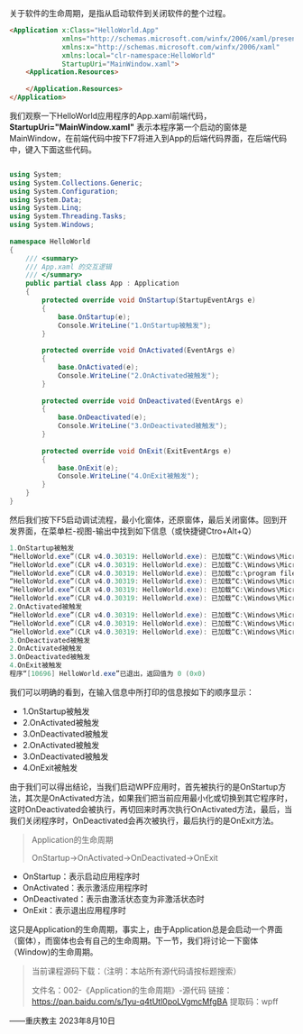 关于软件的生命周期，是指从启动软件到关闭软件的整个过程。

```html
<Application x:Class="HelloWorld.App"
             xmlns="http://schemas.microsoft.com/winfx/2006/xaml/presentation"
             xmlns:x="http://schemas.microsoft.com/winfx/2006/xaml"
             xmlns:local="clr-namespace:HelloWorld"
             StartupUri="MainWindow.xaml">
    <Application.Resources>
       
    </Application.Resources>
</Application>
```

我们观察一下HelloWorld应用程序的App.xaml前端代码， **StartupUri="MainWindow.xaml"** 表示本程序第一个启动的窗体是MainWindow，在前端代码中按下F7将进入到App的后端代码界面，在后端代码中，键入下面这些代码。

```csharp

using System;
using System.Collections.Generic;
using System.Configuration;
using System.Data;
using System.Linq;
using System.Threading.Tasks;
using System.Windows;
 
namespace HelloWorld
{
    /// <summary>
    /// App.xaml 的交互逻辑
    /// </summary>
    public partial class App : Application
    {
        protected override void OnStartup(StartupEventArgs e)
        {
            base.OnStartup(e);
            Console.WriteLine("1.OnStartup被触发");
        }
 
        protected override void OnActivated(EventArgs e)
        {
            base.OnActivated(e);
            Console.WriteLine("2.OnActivated被触发");
        }
 
        protected override void OnDeactivated(EventArgs e)
        {
            base.OnDeactivated(e);
            Console.WriteLine("3.OnDeactivated被触发");
        }
 
        protected override void OnExit(ExitEventArgs e)
        {
            base.OnExit(e);
            Console.WriteLine("4.OnExit被触发");
        }
    }
}
```

然后我们按下F5启动调试流程，最小化窗体，还原窗体，最后关闭窗体。回到开发界面，在菜单栏-视图-输出中找到如下信息（或快捷键Ctro+Alt+Q）

```csharp
1.OnStartup被触发
“HelloWorld.exe”(CLR v4.0.30319: HelloWorld.exe): 已加载“C:\Windows\Microsoft.Net\assembly\GAC_MSIL\PresentationFramework.Aero2\v4.0_4.0.0.0__31bf3856ad364e35\PresentationFramework.Aero2.dll”。已跳过加载符号。模块进行了优化，并且调试器选项“仅我的代码”已启用。
“HelloWorld.exe”(CLR v4.0.30319: HelloWorld.exe): 已加载“C:\Windows\Microsoft.Net\assembly\GAC_MSIL\PresentationCore.resources\v4.0_4.0.0.0_zh-Hans_31bf3856ad364e35\PresentationCore.resources.dll”。模块已生成，不包含符号。
“HelloWorld.exe”(CLR v4.0.30319: HelloWorld.exe): 已加载“c:\program files\microsoft visual studio\2022\community\common7\ide\commonextensions\microsoft\xamldiagnostics\Framework\x86\Microsoft.VisualStudio.DesignTools.WpfTap.dll”。已跳过加载符号。模块进行了优化，并且调试器选项“仅我的代码”已启用。
“HelloWorld.exe”(CLR v4.0.30319: HelloWorld.exe): 已加载“C:\Windows\Microsoft.Net\assembly\GAC_MSIL\System.Runtime.Serialization\v4.0_4.0.0.0__b77a5c561934e089\System.Runtime.Serialization.dll”。已跳过加载符号。模块进行了优化，并且调试器选项“仅我的代码”已启用。
“HelloWorld.exe”(CLR v4.0.30319: HelloWorld.exe): 已加载“C:\Windows\Microsoft.Net\assembly\GAC_MSIL\SMDiagnostics\v4.0_4.0.0.0__b77a5c561934e089\SMDiagnostics.dll”。已跳过加载符号。模块进行了优化，并且调试器选项“仅我的代码”已启用。
“HelloWorld.exe”(CLR v4.0.30319: HelloWorld.exe): 已加载“C:\Windows\Microsoft.Net\assembly\GAC_MSIL\System.ServiceModel.Internals\v4.0_4.0.0.0__31bf3856ad364e35\System.ServiceModel.Internals.dll”。已跳过加载符号。模块进行了优化，并且调试器选项“仅我的代码”已启用。
2.OnActivated被触发
“HelloWorld.exe”(CLR v4.0.30319: HelloWorld.exe): 已加载“C:\Windows\Microsoft.Net\assembly\GAC_MSIL\System.Runtime.Serialization.resources\v4.0_4.0.0.0_zh-Hans_b77a5c561934e089\System.Runtime.Serialization.resources.dll”。模块已生成，不包含符号。
“HelloWorld.exe”(CLR v4.0.30319: HelloWorld.exe): 已加载“C:\Windows\Microsoft.Net\assembly\GAC_MSIL\UIAutomationTypes\v4.0_4.0.0.0__31bf3856ad364e35\UIAutomationTypes.dll”。已跳过加载符号。模块进行了优化，并且调试器选项“仅我的代码”已启用。
“HelloWorld.exe”(CLR v4.0.30319: HelloWorld.exe): 已加载“C:\Windows\Microsoft.Net\assembly\GAC_MSIL\UIAutomationProvider\v4.0_4.0.0.0__31bf3856ad364e35\UIAutomationProvider.dll”。已跳过加载符号。模块进行了优化，并且调试器选项“仅我的代码”已启用。
3.OnDeactivated被触发
2.OnActivated被触发
3.OnDeactivated被触发
4.OnExit被触发
程序“[10696] HelloWorld.exe”已退出，返回值为 0 (0x0)
```


我们可以明确的看到，在输入信息中所打印的信息按如下的顺序显示：

* 1.OnStartup被触发
* 2.OnActivated被触发
* 3.OnDeactivated被触发
* 2.OnActivated被触发
* 3.OnDeactivated被触发
* 4.OnExit被触发

由于我们可以得出结论，当我们启动WPF应用时，首先被执行的是OnStartup方法，其次是OnActivated方法，如果我们把当前应用最小化或切换到其它程序时，这时OnDeactivated会被执行，再切回来时再次执行OnActivated方法，最后，当我们关闭程序时，OnDeactivated会再次被执行，最后执行的是OnExit方法。

> Application的生命周期
>
> OnStartup->OnActivated->OnDeactivated->OnExit

* OnStartup：表示启动应用程序时
* OnActivated：表示激活应用程序时
* OnDeactivated：表示由激活状态变为非激活状态时
* OnExit：表示退出应用程序时

这只是Application的生命周期，事实上，由于Application总是会启动一个界面（窗体），而窗体也会有自己的生命周期。下一节，我们将讨论一下窗体（Window)的生命周期。

> 当前课程源码下载：（注明：本站所有源代码请按标题搜索）
>
> 文件名：002-《Application的生命周期》-源代码
> 链接：https://pan.baidu.com/s/1yu-q4tUtl0poLVgmcMfgBA
> 提取码：wpff

——重庆教主 2023年8月10日
